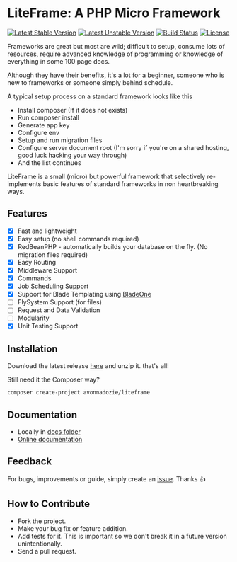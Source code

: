 # LiteFrame: A PHP Micro Framework
[![Latest Stable Version](https://poser.pugx.org/avonnadozie/liteframe/v/stable)](https://packagist.org/packages/avonnadozie/liteframe)
[![Latest Unstable Version](https://poser.pugx.org/avonnadozie/liteframe/v/unstable)](https://packagist.org/packages/avonnadozie/liteframe)
[![Build Status](https://travis-ci.org/AVONnadozie/LiteFrame.svg?branch=master)](https://travis-ci.org/AVONnadozie/LiteFrame)
[![License](https://poser.pugx.org/avonnadozie/liteframe/license)](https://packagist.org/packages/avonnadozie/liteframe)

Frameworks are great but most are wild; difficult to setup, consume lots of resources, require advanced knowledge 
of programming or knowledge of everything in some 100 page docs.

Although they have their benefits, it's a lot for a beginner, someone who is new to frameworks or someone simply behind schedule.

A typical setup process on a standard framework looks like this
 - Install composer (If it does not exists)
 - Run composer install
 - Generate app key
 - Configure env
 - Setup and run migration files
 - Configure server document root (I'm sorry if you're on a shared hosting, good luck hacking your way through)
 - And the list continues

LiteFrame is a small (micro) but powerful framework that selectively re-implements basic features of standard frameworks 
in non heartbreaking ways.

## Features
- [x] Fast and lightweight
- [x] Easy setup (no shell commands required)
- [x] RedBeanPHP - automatically builds your database on the fly. (No migration files required)
- [x] Easy Routing
- [x] Middleware Support
- [x] Commands
- [x] Job Scheduling Support
- [x] Support for Blade Templating using [BladeOne](https://github.com/EFTEC/BladeOne)
- [ ] FlySystem Support (for files)
- [ ] Request and Data Validation
- [ ] Modularity
- [x] Unit Testing Support

## Installation
Download the latest release [here](https://github.com/AVONnadozie/LiteFrame/releases) and unzip it. that's all!

Still need it the Composer way?

```bash
composer create-project avonnadozie/liteframe
```

## Documentation
* Locally in [docs folder](./docs)
* [Online documentation](https://avonnadozie.github.io/LiteFrame/)

## Feedback
For bugs, improvements or guide, simply create an [issue](https://github.com/AVONnadozie/LiteFrame/issues). Thanks 👍

## How to Contribute
* Fork the project.
* Make your bug fix or feature addition.
* Add tests for it. This is important so we don't break it in a future version unintentionally.
* Send a pull request.
